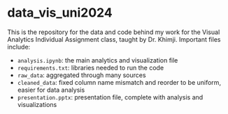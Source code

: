 ﻿# data_vis_uni2024

This is the repository for the data and code behind my work for the Visual Analytics Individual Assignment class, taught by Dr. Khimji. 
Important files include:
- `analysis.ipynb`: the main analytics and visualization file
- `requirements.txt`: libraries needed to run the code
- `raw_data`: aggregated through many sources
- `cleaned_data`: fixed column name mismatch and reorder to be uniform, easier for data analysis
- `presentation.pptx`: presentation file, complete with analysis and visualizations
